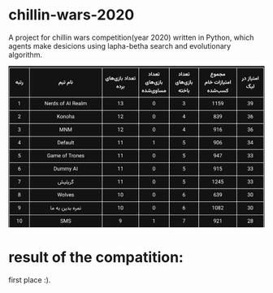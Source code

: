 # chillin-wars-2020
A project for chillin wars competition(year 2020) written in Python, which agents make desicions using lapha-betha search and evolutionary algorithm.

![Game UI](/Image/image.png)
# result of the compatition:
first place :).
